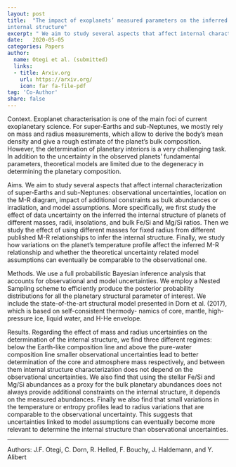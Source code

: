 ```yaml
---
layout: post
title:  "The impact of exoplanets’ measured parameters on the inferred
internal structure"
excerpt: " We aim to study several aspects that affect internal characterization of super-Earths and sub-Neptunes."
date:   2020-05-05
categories: Papers
author:
  name: Otegi et al. (submitted)
  links:
  - title: Arxiv.org
    url: https://arxiv.org/
    icon: far fa-file-pdf
tag: 'Co-Author'
share: false
---
```

Context. Exoplanet characterisation is one of the main foci of current exoplanetary science. For super-Earths and sub-Neptunes,
we mostly rely on mass and radius measurements, which allow to derive the body’s mean density and give a rough estimate of the
planet’s bulk composition. However, the determination of planetary interiors is a very challenging task. In addition to the uncertainty
in the observed planets’ fundamental parameters, theoretical models are limited due to the degeneracy in determining the planetary
composition.

Aims. We aim to study several aspects that affect internal characterization of super-Earths and sub-Neptunes: observational uncertainties, location on the M-R diagram, impact of additional constraints as bulk abundances or irradiation, and model assumptions.
More specifically, we first study the effect of data uncertainty on the inferred the internal structure of planets of different masses,
radii, insolations, and bulk Fe/Si and Mg/Si ratios. Then we study the effect of using different masses for fixed radius from different
published M-R relationships to infer the internal structure. Finally, we study how variations on the planet’s temperature profile affect
the inferred M-R relationship and whether the theoretical uncertainty related model assumptions can eventually be comparable to the
observational one.

Methods. We use a full probabilistic Bayesian inference analysis that accounts for observational and model uncertainties. We employ a Nested Sampling scheme to efficiently produce the posterior probability distributions for all the planetary structural parameter of interest. We include the state-of-the-art structural model presented in Dorn et al. (2017), which is based on self-consistent thermody-
namics of core, mantle, high-pressure ice, liquid water, and H-He envelope.

Results. Regarding the effect of mass and radius uncertainties on the determination of the internal structure, we find three different
regimes: below the Earth-like composition line and above the pure-water composition line smaller observational uncertainties lead
to better determination of the core and atmosphere mass respectively, and between them internal structure characterization does
not depend on the observational uncertainties. We also find that using the stellar Fe/Si and Mg/Si abundances as a proxy for the bulk
planetary abundances does not always provide additional constraints on the internal structure, it depends on the measured abundances.
Finally we also find that small variations in the temperature or entropy profiles lead to radius variations that are comparable to the
observational uncertainty. This suggests that uncertainties linked to model assumptions can eventually become more relevant to
determine the internal structure than observational uncertainties.


----
Authors: J.F. Otegi, C. Dorn, R. Helled, F. Bouchy, J. Haldemann, and Y. Alibert